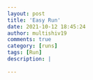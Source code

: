 ```yaml
---
layout: post
title: 'Easy Run'
date: 2021-10-12 18:45:24
author: multishiv19
comments: true
category: [runs]
tags: [Run]
description: |
    
---
```





<div width='100%' class='strava-embed-placeholder' data-embed-type='activity' data-embed-id='6100638914'></div>
<script src='https://strava-embeds.com/embed.js'></script>
